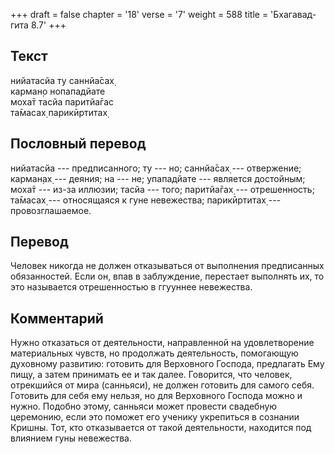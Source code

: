 +++
draft = false
chapter = '18'
verse = '7'
weight = 588
title = 'Бхагавад-гита 8.7'
+++
## Текст

нийатасйа ту саннйа̄сах̣  
карман̣о нопападйате  
моха̄т тасйа паритйа̄гас  
та̄масах̣ парикӣртитах̣

## Пословный перевод

нийатасйа --- предписанного; ту --- но; саннйа̄сах̣ --- отвержение;
карман̣ах̣ --- деяния; на --- не; упападйате --- является достойным; моха̄т
--- из-за иллюзии; тасйа --- того; паритйа̄гах̣ --- отрешенность; та̄масах̣
--- относящаяся к гуне невежества; парикӣртитах̣ --- провозглашаемое.

## Перевод

Человек никогда не должен отказываться от выполнения предписанных
обязанностей. Если он, впав в заблуждение, перестает выполнять их, то
это называется отрешенностью в ггууннее невежества.

## Комментарий

Нужно отказаться от деятельности, направленной на удовлетворение
материальных чувств, но продолжать деятельность, помогающую духовному
развитию: готовить для Верховного Господа, предлагать Ему пищу, а затем
принимать ее и так далее. Говорится, что человек, отрекшийся от мира
(санньяси), не должен готовить для самого себя. Готовить для себя ему
нельзя, но для Верховного Господа можно и нужно. Подобно этому, санньяси
может провести свадебную церемонию, если это поможет его ученику
укрепиться в сознании Кришны. Тот, кто отказывается от такой
деятельности, находится под влиянием гуны невежества.
